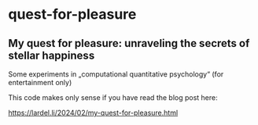 # quest-for-pleasure

## My quest for pleasure: unraveling the secrets of stellar happiness

Some experiments in „computational quantitative psychology“ (for entertainment only)

This code makes only sense if you have read the blog post here:

https://lardel.li/2024/02/my-quest-for-pleasure.html



